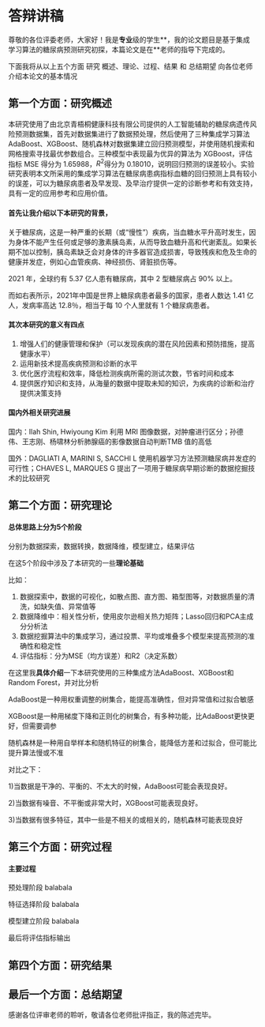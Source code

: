 # 答辩讲稿

尊敬的各位评委老师，大家好！我是**专业**级的学生**，我的论文题目是基于集成学习算法的糖尿病预测研究初探，本篇论文是在**老师的指导下完成的。

下面我将从以上五个方面 研究 概述、理论、过程、结果 和 总结期望 向各位老师介绍本论文的基本情况

## 第一个方面：研究概述

本研究使用了由北京青梧桐健康科技有限公司提供的人工智能辅助的糖尿病遗传风险预测数据集，首先对数据集进行了数据预处理，然后使用了三种集成学习算法 AdaBoost、XGBoost、随机森林对数据集建立回归预测模型，并使用随机搜索和网格搜索寻找最优参数组合。三种模型中表现最为优异的算法为 XGBoost，评估指标 MSE 得分为 1.65988，$R^2$得分为 0.18010，说明回归预测的误差较小。实验研究表明本文所采用的集成学习算法在糖尿病患病指标血糖的回归预测上具有较小的误差，可以为糖尿病患者及早发现、及早治疗提供一定的诊断参考和有效支持，具有一定的应用参考和应用价值。

#### 首先让我介绍以下本研究的背景，

关于糖尿病，这是一种严重的长期（或“慢性”）疾病，当血糖水平升高时发生，因为身体不能产生任何或足够的激素胰岛素，从而导致血糖升高和代谢紊乱。如果长期不加以控制，胰岛素缺乏会对身体的许多器官造成损害，导致残疾和危及生命的健康并发症，例如心血管疾病、神经损伤、肾脏损伤等。

2021 年，全球约有 5.37 亿人患有糖尿病，其中 2 型糖尿病占 90% 以上。

而如右表所示，2021年中国是世界上糖尿病患者最多的国家，患者人数达 1.41 亿 人，发病率高达 12.8％，相当于每 10 个人里就有 1 个糖尿病患者。

#### 其次本研究的意义有四点

1. 增强人们的健康管理和保护（可以发现疾病的潜在风险因素和预防措施，提高健康水平）
2. 运用新技术提高疾病预测和诊断的水平
3. 优化医疗流程和效率，降低检测疾病所需的测试次数，节省时间和成本
4. 提供医疗知识和支持，从海量的数据中提取未知的知识，为疾病的诊断和治疗提供决策支持

#### 国内外相关研究进展

国内：Ilah Shin, Hwiyoung Kim 利用 MRI 图像数据，对肿瘤进行区分；孙德伟、王志刚、杨啸林分析肺腺癌的影像数据自动判断TMB 值的高低

国外：DAGLIATI A, MARINI S, SACCHI L 使用机器学习方法预测糖尿病并发症的可行性；CHAVES L, MARQUES G 提出了一项用于糖尿病早期诊断的数据挖掘技术的比较研究

## 第二个方面：研究理论

#### 总体思路上分为5个阶段

分别为数据探索，数据转换，数据降维，模型建立，结果评估

在这5个阶段中涉及了本研究的一些**理论基础**

比如：

1. 数据探索中，数据的可视化，如散点图、直方图、箱型图等，对数据质量的清洗，如缺失值、异常值等
2. 数据降维中：相关性分析，使用皮尔逊相关热力矩阵；Lasso回归和PCA主成分分析法
3. 数据挖掘算法中的集成学习，通过投票、平均或堆叠多个模型来提高预测的准确性和稳定性
4. 评估指标：分为MSE（均方误差）和R2（决定系数）

在这里我**具体介绍**一下本研究使用的三种集成方法AdaBoost、XGBoost和Random Forest，并对比分析

AdaBoost是一种用权重调整的树集合，能提高准确性，但对异常值和过拟合敏感

XGBoost是一种用梯度下降和正则化的树集合，有多种功能，比AdaBoost更快更好，但需要调参

随机森林是一种用自举样本和随机特征的树集合，能降低方差和过拟合，但可能比提升算法慢或不准

对比之下：

1)当数据是干净的、平衡的、不太大的时候，AdaBoost可能会表现良好。

2)当数据有噪音、不平衡或非常大时，XGBoost可能表现良好。

3)当数据有很多特征，其中一些是不相关的或相关的，随机森林可能表现良好

## 第三个方面：研究过程

#### 主要过程

预处理阶段 balabala

特征选择阶段 balabala

模型建立阶段 balabala

最后将评估指标输出


## 第四个方面：研究结果


## 最后一个方面：总结期望


感谢各位评审老师的聆听，敬请各位老师批评指正，我的陈述完毕。